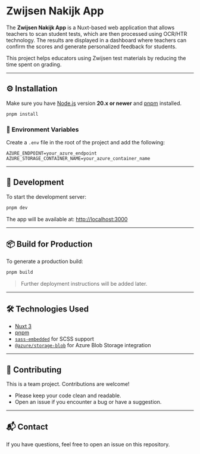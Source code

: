 # Zwijsen Nakijk App

The **Zwijsen Nakijk App** is a Nuxt-based web application that allows teachers to scan student tests, which are then processed using OCR/HTR technology. The results are displayed in a dashboard where teachers can confirm the scores and generate personalized feedback for students.

This project helps educators using Zwijsen test materials by reducing the time spent on grading.

---

## ⚙️ Installation

Make sure you have [Node.js](https://nodejs.org/) version **20.x or newer** and [pnpm](https://pnpm.io/) installed.
```bash
pnpm install
```

### 🔐 Environment Variables

Create a `.env` file in the root of the project and add the following:

```env
AZURE_ENDPOINT=your_azure_endpoint
AZURE_STORAGE_CONTAINER_NAME=your_azure_container_name
```

---

## 🚀 Development

To start the development server:
```bash
pnpm dev
```

The app will be available at: [http://localhost:3000](http://localhost:3000)

---

## 📦 Build for Production

To generate a production build:
```bash
pnpm build
```

> Further deployment instructions will be added later.

---

## 🛠️ Technologies Used

* [Nuxt 3](https://nuxt.com/)
* [pnpm](https://pnpm.io/)
* [`sass-embedded`](https://www.npmjs.com/package/sass-embedded) for SCSS support
* [`@azure/storage-blob`](https://www.npmjs.com/package/@azure/storage-blob) for Azure Blob Storage integration

---

## 🤝 Contributing

This is a team project. Contributions are welcome!
* Please keep your code clean and readable.
* Open an issue if you encounter a bug or have a suggestion.

---

## 📬 Contact

If you have questions, feel free to open an issue on this repository.
